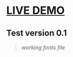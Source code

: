 # [LIVE DEMO](https://cunhapaola.github.io/Test_v0.2.io/)
## Test version 0.1 

>*working fonts file*





